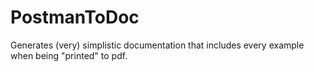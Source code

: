# PostmanToDoc
Generates (very) simplistic documentation that includes every example when being "printed" to pdf.
